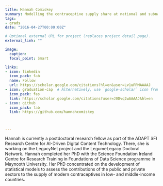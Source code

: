 ```yaml
---
title: Hannah Comiskey
summary: Modelling the contraceptive supply share at national and subnational levels
tags:
- grads
date: "2016-04-27T00:00:00Z"

# Optional external URL for project (replaces project detail page).
external_link: ""

image:
  caption: 
  focal_point: Smart

links:
- icon: linkedin
  icon_pack: fab
  name: Follow
  url: https://scholar.google.com/citations?hl=en&user=Lv1uFPMAAAAJ
- icon: graduation-cap  # Alternatively, use `google-scholar` icon from `ai` icon pack
  icon_pack: fas
  link: https://scholar.google.com/citations?user=J0Dvq2wAAAAJ&hl=en
- icon: github
  icon_pack: fab
  link: https://github.com/hannahcomiskey



---
```


Hannah is currently a postdoctoral research fellow as part of the ADAPT SFI Research Centre for AI-Driven Digital Content Technology. There, she is working on the LegacyNet project and the LegumeLegacy Doctoral Network. Hannah completed her PhD with the Science Foundation Ireland Centre for Research Training in Foundations of Data Science programme in Maynooth University. Her PhD concentrated on the development of statistical models to assess the contributions of the public and private sectors to the supply of modern contraceptives in low- and middle-income countries. 

